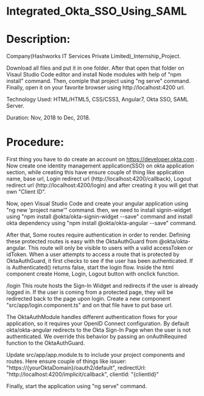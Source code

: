 # Integrated_Okta_SSO_Using_SAML
# Description:


Company(Hashworks IT Services Private Limited)_Internship_Project.

Download all files and put it in one folder. After that open that folder on Visaul Studio Code editor and install Node modules with help of "npm install" command. Then, comiple that project using "ng serve" command. Finally, open it on your favorite browser using http://localhost:4200 url.

Technology Used: HTML/HTML5, CSS/CSS3, Angular7, Okta SSO, SAML Server.

Duration: Nov, 2018 to Dec, 2018.

# Procedure:

First thing you have to do create an account on https://developer.okta.com . Now create one identity management application(SSO) on okta application section, while creating this have ensure couple of thing like application name, base url, Login redirect url (http://localhost:4200/callback), Logout redirect url (http://localhost:4200/login) and after creating it you will get that own "Client ID". 

Now, open Visual Studio Code and create your angular application using "ng new 'project name'" command. then, we need to install signin-widget using "npm install @okta/okta-signin-widget --save" command and install okta dependency using "npm install @okta/okta-angular --save" command.

After that, Some routes require authentication in order to render. Defining these protected routes is easy with the OktaAuthGuard from @okta/okta-angular. This route will only be visible to users with a valid accessToken or idToken. When a user attempts to access a route that is protected by OktaAuthGuard, it first checks to see if the user has been authenticated. If is Authenticated() returns false, start the login flow. Inside the html component create Home, Login, Logout button with onclick function.

/login
This route hosts the Sign-In Widget and redirects if the user is already logged in. If the user is coming from a protected page, they will be redirected back to the page upon login. Create a new component "src/app/login.component.ts" and on that file have to put base url.

The OktaAuthModule handles different authentication flows for your application, so it requires your OpenID Connect configuration. By default okta/okta-angular redirects to the Okta Sign-In Page when the user is not authenticated. We override this behavior by passing an onAuthRequired function to the OktaAuthGuard. 

Update src/app/app.module.ts to include your project components and routes. Here ensure couple of things like  issuer: 
"https://{yourOktaDomain}/oauth2/default", redirectUrl: "http://localhost:4200/implicit/callback", clientId: "{clientId}"
 
 Finally, start the application using "ng serve" command.


